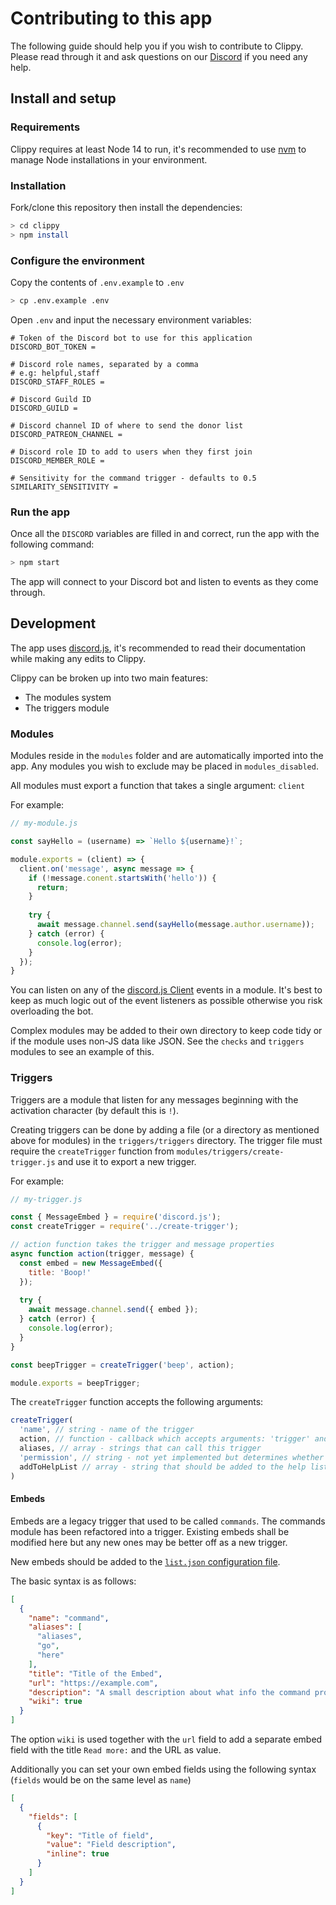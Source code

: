 # Contributing to this app

The following guide should help you if you wish to contribute to Clippy. Please read through it and ask questions on our [Discord](https://discord.com/luckperms) if you need any help.

## Install and setup

### Requirements

Clippy requires at least Node 14 to run, it's recommended to use [nvm](https://github.com/nvm-sh/nvm#about) to manage Node installations in your environment.

### Installation

Fork/clone this repository then install the dependencies:

```bash
> cd clippy
> npm install
```

### Configure the environment

Copy the contents of `.env.example` to `.env`

```bash
> cp .env.example .env
```

Open `.env` and input the necessary environment variables:

```properties
# Token of the Discord bot to use for this application
DISCORD_BOT_TOKEN =

# Discord role names, separated by a comma
# e.g: helpful,staff
DISCORD_STAFF_ROLES =

# Discord Guild ID
DISCORD_GUILD =

# Discord channel ID of where to send the donor list
DISCORD_PATREON_CHANNEL =

# Discord role ID to add to users when they first join
DISCORD_MEMBER_ROLE =

# Sensitivity for the command trigger - defaults to 0.5
SIMILARITY_SENSITIVITY =
```

### Run the app

Once all the `DISCORD` variables are filled in and correct, run the app with the following command:

```bash
> npm start
```

The app will connect to your Discord bot and listen to events as they come through.

## Development

The app uses [discord.js](https://discord.js.org/), it's recommended to read their documentation while making any edits to Clippy.

Clippy can be broken up into two main features:

- The modules system
- The triggers module

### Modules

Modules reside in the `modules` folder and are automatically imported into the app. Any modules you wish to exclude may be placed in `modules_disabled`.

All modules must export a function that takes a single argument: `client`

For example: 

```js
// my-module.js

const sayHello = (username) => `Hello ${username}!`;

module.exports = (client) => {
  client.on('message', async message => {
    if (!message.conent.startsWith('hello')) {
      return;
    }
    
    try {
      await message.channel.send(sayHello(message.author.username));
    } catch (error) {
      console.log(error);
    }
  });
}
```

You can listen on any of the [discord.js Client](https://discord.js.org/#/docs/main/stable/class/Client) events in a module. It's best to keep as much logic out of the event listeners as possible otherwise you risk overloading the bot.

Complex modules may be added to their own directory to keep code tidy or if the module uses non-JS data like JSON. See the `checks` and `triggers` modules to see an example of this.

### Triggers

Triggers are a module that listen for any messages beginning with the activation character (by default this is `!`).

Creating triggers can be done by adding a file (or a directory as mentioned above for modules) in the `triggers/triggers` directory. The trigger file must require the `createTrigger` function from `modules/triggers/create-trigger.js` and use it to export a new trigger.

For example:

```js
// my-trigger.js

const { MessageEmbed } = require('discord.js');
const createTrigger = require('../create-trigger');

// action function takes the trigger and message properties
async function action(trigger, message) {
  const embed = new MessageEmbed({
    title: 'Boop!'
  });
  
  try {
    await message.channel.send({ embed });
  } catch (error) {
    console.log(error);
  }
}

const beepTrigger = createTrigger('beep', action);

module.exports = beepTrigger;
```

The `createTrigger` function accepts the following arguments:

```js
createTrigger(
  'name', // string - name of the trigger
  action, // function - callback which accepts arguments: 'trigger' and 'message'
  aliases, // array - strings that can call this trigger
  'permission', // string - not yet implemented but determines whether the trigger should fire based on the user's role
  addToHelpList // array - string that should be added to the help list (defaults to a combination of 'name' and 'aliases' properties)
)
```

#### Embeds

Embeds are a legacy trigger that used to be called `commands`. The commands module has been refactored into a trigger. Existing embeds shall be modified here but any new ones may be better off as a new trigger.

New embeds should be added to the [`list.json` configuration file](https://github.com/LuckPerms/clippy/blob/master/modules/triggers/triggers/embeds/list.json).

The basic syntax is as follows:
```json
[
  {
    "name": "command",
    "aliases": [
      "aliases",
      "go",
      "here"
    ],
    "title": "Title of the Embed",
    "url": "https://example.com",
    "description": "A small description about what info the command provides",
    "wiki": true
  }
]
```

The option `wiki` is used together with the `url` field to add a separate embed field with the title `Read more:` and the URL as value.

Additionally you can set your own embed fields using the following syntax (`fields` would be on the same level as `name`)
```json
[
  {
    "fields": [
      {
        "key": "Title of field",
        "value": "Field description",
        "inline": true
      }
    ]
  }
]
```
